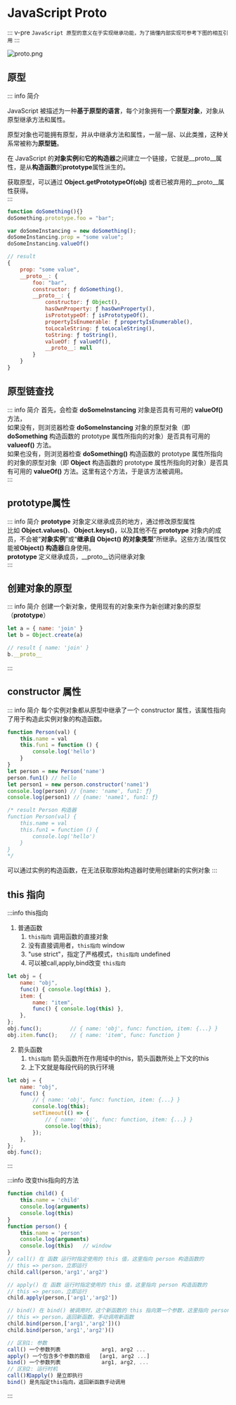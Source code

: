 # JavaScript Proto

::: v-pre
`JavaScript 原型的意义在于实现继承功能，为了搞懂内部实现可参考下图的相互引用`
:::

![proto.png](./assets/proto.png)

## 原型
::: info 简介

JavaScript 被描述为一种**基于原型的语言**，每个对象拥有一个**原型对象**，对象从原型继承方法和属性。  

原型对象也可能拥有原型，并从中继承方法和属性，一层一层、以此类推，这种关系常被称为**原型链**。  

在 JavaScript 的**对象实例**和**它的构造器**之间建立一个链接，它就是__proto__属性，是从**构造函数**的**prototype**属性派生的。  

获取原型，可以通过 **Object.getPrototypeOf(obj)** 或者已被弃用的__proto__属性获得。  
:::
```js
function doSomething(){}
doSomething.prototype.foo = "bar"; 

var doSomeInstancing = new doSomething();
doSomeInstancing.prop = "some value";
doSomeInstancing.valueOf()

// result
{
    prop: "some value",
    __proto__: {
        foo: "bar",
        constructor: ƒ doSomething(),
        __proto__: {
            constructor: ƒ Object(),
            hasOwnProperty: ƒ hasOwnProperty(),
            isPrototypeOf: ƒ isPrototypeOf(),
            propertyIsEnumerable: ƒ propertyIsEnumerable(),
            toLocaleString: ƒ toLocaleString(),
            toString: ƒ toString(),
            valueOf: ƒ valueOf(),
            __proto__: null
        }
    }
}
```
## 原型链查找
::: info 简介
首先，会检查 **doSomeInstancing** 对象是否具有可用的 **valueOf()** 方法，  
如果没有，则浏览器检查 **doSomeInstancing** 对象的原型对象（即 **doSomething** 构造函数的 prototype 属性所指向的对象）是否具有可用的 **valueof()** 方法。  
如果也没有，则浏览器检查 **doSomething()** 构造函数的 prototype 属性所指向的对象的原型对象（即 **Object** 构造函数的 prototype 属性所指向的对象）是否具有可用的 **valueOf()** 方法。这里有这个方法，于是该方法被调用。  
:::

## prototype属性  
::: info 简介
**prototype** 对象定义继承成员的地方，通过修改原型属性  
比如 **Object.values()**、**Object.keys()**，以及其他不在 **prototype** 对象内的成员，不会被“**对象实例**”或“**继承自 Object() 的对象类型**”所继承。这些方法/属性仅能被**Object() 构造器**自身使用。  
**prototype** 定义继承成员，__proto__访问继承对象  
:::

## 创建对象的原型
::: info 简介
创建一个新对象，使用现有的对象来作为新创建对象的原型（**prototype**）
```js
let a = { name: 'join' }
let b = Object.create(a)

// result { name: 'join' }
b.__proto__
```
:::

## constructor 属性
::: info 简介
每个实例对象都从原型中继承了一个 constructor 属性，该属性指向了用于构造此实例对象的构造函数。
```js
function Person(val) {
    this.name = val
    this.fun1 = function () {
        console.log('hello')
    }
}
let person = new Person('name')
person.fun1() // hello
let person1 = new person.constructor('name1')
console.log(person) // {name: 'name', fun1: ƒ}
console.log(person1) // {name: 'name1', fun1: ƒ}

/* result Person 构造器
function Person(val) {
    this.name = val
    this.fun1 = function () {
        console.log('hello')
    }
}
*/
```
可以通过实例的构造函数，在无法获取原始构造器时使用创建新的实例对象
:::
## this 指向
:::info this指向
1. 普通函数
   1. `this指向` 调用函数的直接对象
   2. 没有直接调用者，`this指向` window
   3. "use strict"，指定了严格模式，`this指向` undefined
   4. 可以被call,apply,bind改变 `this指向`
```js
let obj = {
    name: "obj",
    func() { console.log(this) },
    item: {
        name: "item",
        func() { console.log(this) },
    },
};
obj.func();         // { name: 'obj', func: function, item: {...} }
obj.item.func();    // { name: 'item', func: function }
```
2. 箭头函数
   1. `this指向` 箭头函数所在作用域中的this，箭头函数所处上下文的this
   2. 上下文就是每段代码的执行环境
```js
let obj = {
    name: "obj",
    func() {
        // { name: 'obj', func: function, item: {...} }
        console.log(this);
        setTimeout(() => {
            // { name: 'obj', func: function, item: {...} }
            console.log(this);
        });
    },
};
obj.func();
```
:::

:::info 改变this指向的方法
```js
function child() {
    this.name = 'child'
    console.log(arguments)
    console.log(this)
}
function person() {
    this.name = 'person'
    console.log(arguments)
    console.log(this)   // window
}
// call() 在 函数 运行时指定使用的 this 值，这里指向 person 构造函数的
// this => person，立即运行
child.call(person,'arg1','arg2')

// apply() 在 函数 运行时指定使用的 this 值，这里指向 person 构造函数的
// this => person，立即运行
child.apply(person,['arg1','arg2'])

// bind() 在 bind() 被调用时，这个新函数的 this 指向第一个参数，这里指向 person 构造函数的
// this => person，返回新函数，手动调用新函数
child.bind(person,['arg1','arg2'])()
child.bind(person,'arg1','arg2')()

// 区别1: 参数
call() 一个参数列表             arg1, arg2 ...
apply() 一个包含多个参数的数组   [arg1, arg2 ...]
bind() 一个参数列表             arg1, arg2, ...
// 区别2: 运行时机
call()和apply() 是立即执行
bind() 是先指定this指向，返回新函数手动调用
```
:::